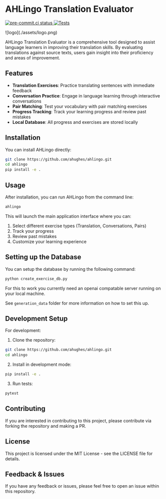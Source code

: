 # AHLingo Translation Evaluator
<p align="left">
  <a href="https://results.pre-commit.ci/latest/github/AoifeHughes/ahlingo/main">
    <img src="https://results.pre-commit.ci/badge/github/AoifeHughes/ahlingo/main.svg" alt="pre-commit.ci status">
  </a>
  <a href="https://github.com/AoifeHughes/ahlingo/actions/workflows/tests.yml">
    <img src="https://github.com/AoifeHughes/ahlingo/actions/workflows/tests.yml/badge.svg" alt="Tests">
  </a>
</p>
![logo](./assets/logo.png)

AHLingo Translation Evaluator is a comprehensive tool designed to assist language learners in improving their translation skills. By evaluating translations against source texts, users gain insight into their proficiency and areas of improvement.

## Features

- **Translation Exercises**: Practice translating sentences with immediate feedback
- **Conversation Practice**: Engage in language learning through interactive conversations
- **Pair Matching**: Test your vocabulary with pair matching exercises
- **Progress Tracking**: Track your learning progress and review past mistakes
- **Local Database**: All progress and exercises are stored locally

## Installation

You can install AHLingo directly:

```bash
git clone https://github.com/ahughes/ahlingo.git
cd ahlingo
pip install -e .
```

## Usage

After installation, you can run AHLingo from the command line:

```bash
ahlingo
```

This will launch the main application interface where you can:
1. Select different exercise types (Translation, Conversations, Pairs)
2. Track your progress
3. Review past mistakes
4. Customize your learning experience

## Setting up the Database
You can setup the database by running the following command:

```bash
python create_exercise_db.py
```

For this to work you currently need an openai compatable server running on your
local machine.

See `generation_data` folder for more information on how to set this up.

## Development Setup

For development:

1. Clone the repository:
```bash
git clone https://github.com/ahughes/ahlingo.git
cd ahlingo
```

2. Install in development mode:
```bash
pip install -e .
```

3. Run tests:
```bash
pytest
```

## Contributing

If you are interested in contributing to this project, please contribute via
forking the repository and making a PR.

## License

This project is licensed under the MIT License - see the LICENSE file for details.

## Feedback & Issues

If you have any feedback or issues, please feel free to open an issue within this repository.
